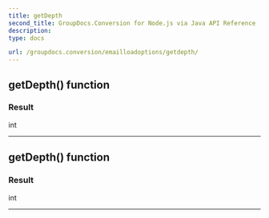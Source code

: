 ```yaml
---
title: getDepth
second_title: GroupDocs.Conversion for Node.js via Java API Reference
description: 
type: docs

url: /groupdocs.conversion/emailloadoptions/getdepth/
---
```


## getDepth()  function


### Result
int


---


## getDepth()  function


### Result
int


---


